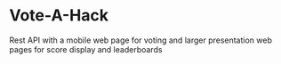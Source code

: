 Vote-A-Hack
=========

Rest API with a mobile web page for voting and larger presentation web pages for score display and leaderboards